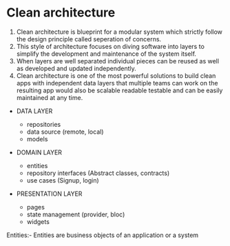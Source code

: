 # Clean architecture
1. Clean architecture is blueprint for a modular system which strictly follow the design principle called seperation of concerns.
2. This style of architecture focuses on diving software into layers to simplify the development and maintenance of the system itself.
3. When layers are well separated individual pieces can be reused as well as developed and updated independently.
4. Clean architecture is one of the most powerful solutions to build clean apps with independent data layers that multiple teams can work on the resulting app would also be scalable readable testable and can be easily maintained at any time.

* DATA LAYER
   * repositories
   * data source (remote, local)
   * models
   
* DOMAIN LAYER
   * entities
   * repository interfaces (Abstract classes, contracts)
   * use cases (Signup, login)

* PRESENTATION LAYER
   * pages
   * state management (provider, bloc)
   * widgets

Entities:-
  Entities are business objects of an application or a system